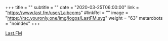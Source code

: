 +++
title = ""
subtitle = ""
date = "2020-03-25T06:00:00"
link = "https://www.last.fm/user/Laibcoms"
#linkRel = ""
image = "https://rsc.youronly.one/img/logos/LastFM.svg"
weight = "63"
metarobots = "noindex"
+++

<a href="https://www.last.fm/user/Laibcoms" rel="me noopener external nofollow" referrerpolicy="strict-origin-when-cross-origin">Last.FM</a>
